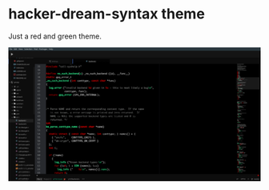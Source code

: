 # hacker-dream-syntax theme

Just a red and green theme.

![A screenshot of your theme](https://raw.githubusercontent.com/xeroxyde/hacker-dream-syntax/master/screenshot.png)
